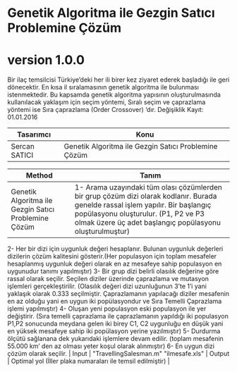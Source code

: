 # Genetik Algoritma ile Gezgin Satıcı Problemine Çözüm

# version 1.0.0
Bir ilaç temsilcisi Türkiye’deki her ili birer kez ziyaret ederek başladığı ile geri dönecektir. En kısa il sıralamasının genetik algoritma ile bulunması istenmektedir. Bu kapsamda genetik algoritma yapısının oluşturulmasında kullanılacak yaklaşım için seçim yöntemi, Sıralı seçim ve çaprazlama yöntemi ise Sıra çaprazlama (Order Crossover) ‘dır. Değişiklik Kayıt: 01.01.2016

Tasarımcı | Konu  |
---| --- |
Sercan SATICI | Genetik Algoritma ile Gezgin Satıcı Problemine Çözüm |


Method | Tanım  |
---| --- |
Genetik Algoritma ile Gezgin Satıcı Problemine Çözüm | 1- Arama uzayındaki tüm olası çözümlerden bir grup çözüm dizi olarak kodlanır. Burada genelde rassal işlem yapılır. Bir başlangıç popülasyonu oluşturulur. (P1, P2 ve P3 olmak üzere üç adet başlangıç popülasyonu oluşturulmuştur)
2- Her bir dizi için uygunluk değeri hesaplanır. Bulunan uygunluk değerleri dizilerin çözüm kalitesini gösterir.(Her populasyon için toplam mesafeler hesaplanmış uygunluk değeri olarak en az mesafeye sahip populasyon en uygunudur tanımı yapılmıştır)
3- Bir grup dizi belirli olasılık değerine göre rassal olarak seçilir. Seçilen diziler üzerinde çaprazlama ve mutasyon işlemleri gerçekleştirilir. (Olasılık değeri dizi uzunluğunun 3’te 1’i yani yaklaşık olarak 0.333 seçilmiştir. Çaprazlamanın yapılacağı diziler mesafenin en az olduğu yani en uygun iki popülasyondur ve Sıra Temelli Çaprazlama işlemi yapılmıştır)
4- Oluşan yeni populasyon eski populasyon ile yer değiştirir. (Sıra temelli çaprazlama ile çaprazlamanın yapıldığı iki populasyon P1,P2 sonucunda meydana gelen iki birey C1, C2 uygunluğu en düşük yani en yüksek mesafeye sahip iki popülasyon yerine yazılmıştır)
5- Durdurma ölçütü sağlanana dek yukarıdaki işlemlere devam edilir. (toplam mesafenin 55.000 km’ den az olması yeter  koşul olarak alınmıştır)
6- En uygun dizi çözüm olarak seçilir. |
Input |  "TravellingSalesman.m" "ilmesafe.xls" |
Output | Optimal yol (İller plaka numaraları ile temsil edilmiştir) |

